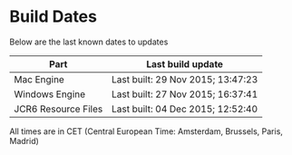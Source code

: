 # Build Dates

Below are the last known dates to updates

Part | Last build update
-----|-----
Mac Engine | Last built: 29 Nov 2015; 13:47:23
Windows Engine | Last built: 27 Nov 2015; 16:37:41
JCR6 Resource Files | Last built: 04 Dec 2015; 12:52:40
All times are in CET (Central European Time: Amsterdam, Brussels, Paris, Madrid)



